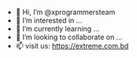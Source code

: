 - 👋 Hi, I’m @xprogrammersteam
- 👀 I’m interested in ...
- 🌱 I’m currently learning ...
- 💞️ I’m looking to collaborate on ...
- 📫 visit us: https://extreme.com.bd

<!---
xprogrammersteam/xprogrammersteam is a ✨ special ✨ repository because its `README.md` (this file) appears on your GitHub profile.
You can click the Preview link to take a look at your changes.
--->
